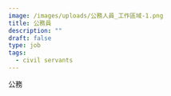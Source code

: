 ```yaml
---
image: /images/uploads/公務人員_工作區域-1.png
title: 公務員
description: ""
draft: false
type: job
tags:
  - civil servants
---
```

公務
